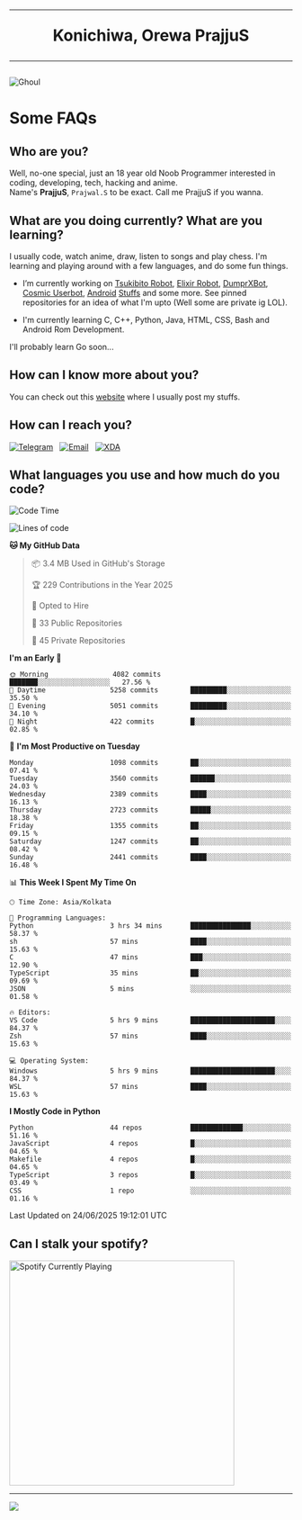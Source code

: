 <h1 align="center"><hr>Konichiwa, Orewa PrajjuS<hr></h1>


<img src="https://telegra.ph/file/6041d22c64479ee5ff802.jpg" alt="Ghoul"/>


<h1>Some FAQs</h1>


<h2>Who are you?</h2>

Well, no-one special, just an 18 year old Noob Programmer interested in coding, developing, tech, hacking and anime.
<br>
Name's <b>PrajjuS</b>, <code>Prajwal.S</code> to be exact. Call me PrajjuS if you wanna.


<h2>What are you doing currently? What are you learning?</h2>

I usually code, watch anime, draw, listen to songs and play chess. I'm learning and playing around with a few languages, and do some fun things.

- I’m currently working on <a href="Https://t.me/PrajjuSAssistantBot">Tsukibito Robot</a>, <a href="https://t.me/projectelixir_bot">Elixir Robot</a>, <a href="https://t.me/DumprXBot">DumprXBot</a>, <a href="https://github.com/SkyLab-Devs/CosmicUserbot">Cosmic Userbot</a>, <a href="https://github.com/Noob-OS">Android</a> <a href="https://github.com/PrajjuS/device_xiaomi_vince">Stuffs</a> and some more. See pinned repositories for an idea of what I'm upto (Well some are private ig LOL).

- I'm currently learning C, C++, Python, Java, HTML, CSS, Bash and Android Rom Development.

I'll probably learn Go soon...


<h2>How can I know more about you?</h2>

You can check out this <a href="https://prajjus.website">website</a> where I usually post my stuffs.


<h2>How can I reach you?</h2>

<a href="https://t.me/PrajjuS"><img src="https://img.shields.io/badge/PrajjuS-2CA5E0?style=flat-square&logo=telegram&logoColor=white" alt="Telegram"/></a>&nbsp;&nbsp;&nbsp;<a href="theprajjus@gmail.com"><img src="https://img.shields.io/badge/theprajjus@gmail.com-D14836?style=flat-square&logo=gmail&logoColor=white" alt="Email"/></a>&nbsp;&nbsp;&nbsp;<a href="https://forum.xda-developers.com/m/prajjus.10388799/"><img src="https://img.shields.io/badge/PrajjuS-F59714?style=flat-square&logo=xda-developers&logoColor=white" alt="XDA"/></a>


<h2>What languages you use and how much do you code?</h2>

<!--START_SECTION:waka-->
![Code Time](http://img.shields.io/badge/Code%20Time-981%20hrs%2042%20mins-blue)

![Lines of code](https://img.shields.io/badge/From%20Hello%20World%20I%27ve%20Written-1.5%20million%20lines%20of%20code-blue)

**🐱 My GitHub Data** 

> 📦 3.4 MB Used in GitHub's Storage 
 > 
> 🏆 229 Contributions in the Year 2025
 > 
> 💼 Opted to Hire
 > 
> 📜 33 Public Repositories 
 > 
> 🔑 45 Private Repositories 
 > 
**I'm an Early 🐤** 

```text
🌞 Morning                4082 commits        ███████░░░░░░░░░░░░░░░░░░   27.56 % 
🌆 Daytime                5258 commits        █████████░░░░░░░░░░░░░░░░   35.50 % 
🌃 Evening                5051 commits        █████████░░░░░░░░░░░░░░░░   34.10 % 
🌙 Night                  422 commits         █░░░░░░░░░░░░░░░░░░░░░░░░   02.85 % 
```
📅 **I'm Most Productive on Tuesday** 

```text
Monday                   1098 commits        ██░░░░░░░░░░░░░░░░░░░░░░░   07.41 % 
Tuesday                  3560 commits        ██████░░░░░░░░░░░░░░░░░░░   24.03 % 
Wednesday                2389 commits        ████░░░░░░░░░░░░░░░░░░░░░   16.13 % 
Thursday                 2723 commits        █████░░░░░░░░░░░░░░░░░░░░   18.38 % 
Friday                   1355 commits        ██░░░░░░░░░░░░░░░░░░░░░░░   09.15 % 
Saturday                 1247 commits        ██░░░░░░░░░░░░░░░░░░░░░░░   08.42 % 
Sunday                   2441 commits        ████░░░░░░░░░░░░░░░░░░░░░   16.48 % 
```


📊 **This Week I Spent My Time On** 

```text
🕑︎ Time Zone: Asia/Kolkata

💬 Programming Languages: 
Python                   3 hrs 34 mins       ███████████████░░░░░░░░░░   58.37 % 
sh                       57 mins             ████░░░░░░░░░░░░░░░░░░░░░   15.63 % 
C                        47 mins             ███░░░░░░░░░░░░░░░░░░░░░░   12.90 % 
TypeScript               35 mins             ██░░░░░░░░░░░░░░░░░░░░░░░   09.69 % 
JSON                     5 mins              ░░░░░░░░░░░░░░░░░░░░░░░░░   01.58 % 

🔥 Editors: 
VS Code                  5 hrs 9 mins        █████████████████████░░░░   84.37 % 
Zsh                      57 mins             ████░░░░░░░░░░░░░░░░░░░░░   15.63 % 

💻 Operating System: 
Windows                  5 hrs 9 mins        █████████████████████░░░░   84.37 % 
WSL                      57 mins             ████░░░░░░░░░░░░░░░░░░░░░   15.63 % 
```

**I Mostly Code in Python** 

```text
Python                   44 repos            █████████████░░░░░░░░░░░░   51.16 % 
JavaScript               4 repos             █░░░░░░░░░░░░░░░░░░░░░░░░   04.65 % 
Makefile                 4 repos             █░░░░░░░░░░░░░░░░░░░░░░░░   04.65 % 
TypeScript               3 repos             █░░░░░░░░░░░░░░░░░░░░░░░░   03.49 % 
CSS                      1 repo              ░░░░░░░░░░░░░░░░░░░░░░░░░   01.16 % 
```




 Last Updated on 24/06/2025 19:12:01 UTC
<!--END_SECTION:waka-->


<h2>Can I stalk your spotify?</h2>

<a href="https://open.spotify.com/user/cotgk31v4nhw20gs5adb29jq5"><img src="https://spotify-readme-prajjus.vercel.app/api?theme=dark&rainbow=true" alt="Spotify Currently Playing" width="400px"/></a>


<hr>


<img src="https://komarev.com/ghpvc/?username=prajjus&label=Profile%20Views&color=000000&style=flat">
